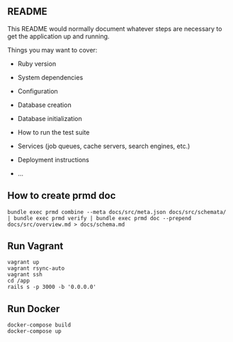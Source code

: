 ## README

This README would normally document whatever steps are necessary to get the
application up and running.

Things you may want to cover:

* Ruby version

* System dependencies

* Configuration

* Database creation

* Database initialization

* How to run the test suite

* Services (job queues, cache servers, search engines, etc.)

* Deployment instructions

* ...

## How to create prmd doc

```
bundle exec prmd combine --meta docs/src/meta.json docs/src/schemata/ | bundle exec prmd verify | bundle exec prmd doc --prepend docs/src/overview.md > docs/schema.md
```

## Run Vagrant

```
vagrant up
vagrant rsync-auto
vagrant ssh
cd /app
rails s -p 3000 -b '0.0.0.0'
```

## Run Docker

```
docker-compose build
docker-compose up
```
